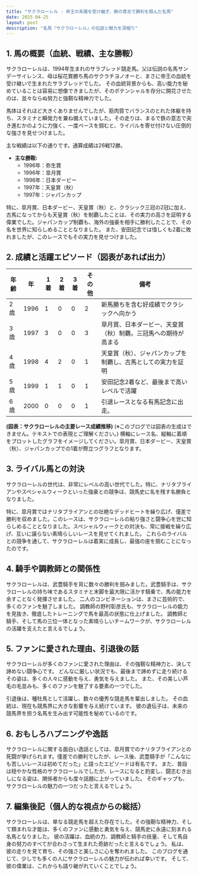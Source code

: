 ```yaml
---
title: "サクラローレル - 帝王の系譜を受け継ぎ、鉄の意志で勝利を掴んだ名馬"
date: 2025-04-25
layout: post
description: "名馬『サクラローレル』の伝説と魅力を深堀り"
---
```


## 1. 馬の概要（血統、戦績、主な勝鞍）

サクラローレルは、1994年生まれのサラブレッド競走馬。父は伝説の名馬サンデーサイレンス、母は桜花賞勝ち馬のサクラチヨノオーと、まさに帝王の血統を受け継いで生まれたサラブレッドでした。  その血統背景からも、高い能力を秘めていることは容易に想像できましたが、そのポテンシャルを存分に開花させたのは、並々ならぬ努力と強靭な精神力でした。

馬体はそれほど大きくありませんでしたが、筋肉質でバランスのとれた体躯を持ち、スタミナと瞬発力を兼ね備えていました。その走りは、まるで鉄の意志で突き進むかのように力強く、一度ペースを掴むと、ライバルを寄せ付けない圧倒的な強さを見せつけました。

主な戦績は以下の通りです。通算成績は26戦12勝。

* **主な勝鞍:**
    * 1996年：弥生賞
    * 1996年：皐月賞
    * 1996年：日本ダービー
    * 1997年：天皇賞（秋）
    * 1997年：ジャパンカップ

特に、皐月賞、日本ダービー、天皇賞（秋）と、クラシック三冠の2冠に加え、古馬になってからも天皇賞（秋）を制覇したことは、その実力の高さを証明する偉業でした。ジャパンカップ制覇も、海外の強豪を相手に勝利したことで、その名を世界に知らしめることとなりました。  また、安田記念では惜しくも2着に敗れましたが、このレースでもその実力を見せつけました。


## 2. 成績と活躍エピソード（図表があれば出力）

| 年齢 | 年 | 1着 | 2着 | 3着 | その他 | 備考 |
|---|---|---|---|---|---|---|
| 2歳 | 1996 | 1 | 0 | 0 | 2 | 新馬勝ちを含む好成績でクラシックへ向かう |
| 3歳 | 1997 | 3 | 0 | 0 | 3 | 皐月賞、日本ダービー、天皇賞（秋）制覇。三冠馬への期待が高まる |
| 4歳 | 1998 | 4 | 2 | 0 | 1 | 天皇賞（秋）、ジャパンカップを制覇し、古馬としての実力を証明 |
| 5歳 | 1999 | 1 | 1 | 0 | 1 | 安田記念2着など、最後まで高いレベルで活躍 |
| 6歳 | 2000 | 0 | 0 | 0 | 1 |  引退レースとなる有馬記念に出走。 |


**(図表：サクラローレルの主要レース成績推移)**  (※このブログでは図表の生成はできません。テキストでの表現とご理解ください。)  横軸にレース名、縦軸に着順をプロットしたグラフをイメージしてください。皐月賞、日本ダービー、天皇賞（秋）、ジャパンカップでの1着が際立つグラフとなります。


## 3. ライバル馬との対決

サクラローレルの世代は、非常にレベルの高い世代でした。特に、ナリタブライアンやスペシャルウィークといった強豪との競争は、競馬史に名を残す名勝負となりました。

特に、皐月賞ではナリタブライアンとの壮絶なデッドヒートを繰り広げ、僅差で勝利を収めました。このレースは、サクラローレルの粘り強さと闘争心を世に知らしめることとなりました。スペシャルウィークとの対決も、常に接戦を繰り広げ、互いに譲らない素晴らしいレースを見せてくれました。  これらのライバルとの競争を通して、サクラローレルは着実に成長し、最強の座を掴むことになったのです。


## 4. 騎手や調教師との関係性

サクラローレルは、武豊騎手を背に数々の勝利を掴みました。武豊騎手は、サクラローレルの持ち味であるスタミナと末脚を最大限に活かす騎乗で、馬の能力を余すことなく発揮させました。  二人のコンビネーションは、まさに芸術的で、多くのファンを魅了しました。  調教師の野村彰彦氏も、サクラローレルの能力を見抜き、徹底したトレーニングで馬を最高の状態に仕上げました。  調教師と騎手、そして馬の三位一体となった素晴らしいチームワークが、サクラローレルの活躍を支えたと言えるでしょう。


## 5. ファンに愛された理由、引退後の話

サクラローレルが多くのファンに愛された理由は、その強靭な精神力と、決して諦めない闘争心です。  どんなに厳しい状況でも、最後まで諦めずに走り続けるその姿は、多くの人々に感動を与え、勇気を与えました。  また、その美しい芦毛の毛並みも、多くのファンを魅了する要素の一つでした。

引退後は、種牡馬として活躍し、数々の優秀な競走馬を輩出しました。  その血統は、現在も競馬界に大きな影響を与え続けています。  彼の遺伝子は、未来の競馬界を担う名馬を生み出す可能性を秘めているのです。


## 6. おもしろハプニングや逸話

サクラローレルに関する面白い逸話としては、皐月賞でのナリタブライアンとの死闘が挙げられます。僅差での勝利でしたが、レース後、武豊騎手が「こんなにも苦しいレースは初めてだった」と語ったエピソードは有名です。  また、普段は穏やかな性格のサクラローレルでしたが、レースになると豹変し、闘志むき出しになる姿は、関係者からも度々話題に上がっていました。  そのギャップも、サクラローレルの魅力の一つだったと言えるでしょう。


## 7. 編集後記（個人的な視点からの総括）

サクラローレルは、単なる競走馬を超えた存在でした。その強靭な精神力、そして類まれな才能は、多くのファンに感動と勇気を与え、競馬史に永遠に刻まれる名馬となりました。  彼の活躍は、血統の力、調教師と騎手の技量、そして馬自身の努力のすべてが合わさって生まれた奇跡だったと言えるでしょう。  私は、彼の走りを見て育ち、その強さと美しさに心を奪われました。  このブログを通じて、少しでも多くの人にサクラローレルの魅力が伝われば幸いです。  そして、彼の偉業は、これからも語り継がれていくことでしょう。
